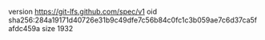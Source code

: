 version https://git-lfs.github.com/spec/v1
oid sha256:284a19171d40726e31b9c49dfe7c56b84c0fc1c3b059ae7c6d37ca5fafdc459a
size 1932

